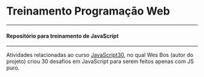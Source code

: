 ﻿# Treinamento Programação Web
-------------
<h4>Repositório para treinamento de JavaScript</h4>

-------------

Atividades relacionadas ao curso [JavaScript30](https://javascript30.com/), no qual Wes Bos (autor do projeto) criou 30 desafios em JavaScript para serem feitos apenas com JS puro.